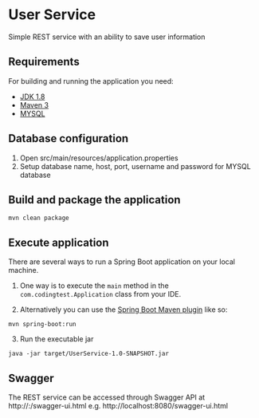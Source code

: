 # User Service

Simple REST service with an ability to save user information

## Requirements

For building and running the application you need:

- [JDK 1.8](http://www.oracle.com/technetwork/java/javase/downloads/jdk8-downloads-2133151.html)
- [Maven 3](https://maven.apache.org)
- [MYSQL](https://www.mysql.com/downloads/)

## Database configuration
1) Open src/main/resources/application.properties
2) Setup database name, host, port, username and password for MYSQL database

## Build and package the application
```shell
mvn clean package
```

## Execute application

There are several ways to run a Spring Boot application on your local machine.

1) One way is to execute the `main` method in the `com.codingtest.Application` class from your IDE.

2) Alternatively you can use the [Spring Boot Maven plugin](https://docs.spring.io/spring-boot/docs/current/reference/html/build-tool-plugins-maven-plugin.html) like so:

```shell
mvn spring-boot:run
```

3) Run the executable jar
```shell
java -jar target/UserService-1.0-SNAPSHOT.jar
```

## Swagger
The REST service can be accessed through Swagger API at http://<host>:<port>/swagger-ui.html
e.g. http://localhost:8080/swagger-ui.html